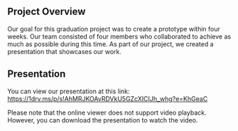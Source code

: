 ## Project Overview

Our goal for this graduation project was to create a prototype within four weeks. Our team consisted of four members who collaborated to achieve as much as possible during this time. As part of our project, we created a presentation that showcases our work.

## Presentation

You can view our presentation at this link: https://1drv.ms/p/s!AhMRJKOAvRDVkU5GZcXICIJh_whg?e=KhGeaC

Please note that the online viewer does not support video playback. However, you can download the presentation to watch the video.

